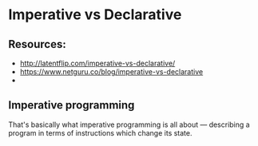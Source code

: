 # Imperative vs Declarative

## Resources:
* http://latentflip.com/imperative-vs-declarative/
* https://www.netguru.co/blog/imperative-vs-declarative
* 

## Imperative programming
That's basically what imperative programming is all about — describing a program in terms of instructions which change its state.

